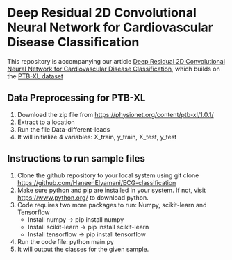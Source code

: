 # Deep Residual 2D Convolutional Neural Network for Cardiovascular Disease Classification
This repository is accompanying our article [Deep Residual 2D Convolutional Neural Network for Cardiovascular Disease Classification](https://www.nature.com/articles/s41598-024-72382-3), which builds on the [PTB-XL dataset](https://physionet.org/content/ptb-xl/1.0.1/)
## Data Preprocessing for PTB-XL
1. Download the zip file from https://physionet.org/content/ptb-xl/1.0.1/
2. Extract to a location
3. Run the file Data-different-leads
4. It will initialize 4 variables: X_train, y_train, X_test, y_test
## Instructions to run sample files
1. Clone the github repository to your local system using  git clone https://github.com/HaneenElyamani/ECG-classification
2. Make sure python and pip are installed in your system. If not, visit https://www.python.org/ to download python.
3. Code requires two more packages to run: Numpy, scikit-learn and Tensorflow
   * Install numpy ->  pip install numpy
   * Install scikit-learn ->  pip install scikit-learn
   * Install tensorflow ->  pip install tensorflow
4. Run the code file:  python main.py
5. It will output the classes for the given sample.
#
  
